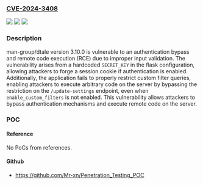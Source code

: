 ### [CVE-2024-3408](https://cve.mitre.org/cgi-bin/cvename.cgi?name=CVE-2024-3408)
![](https://img.shields.io/static/v1?label=Product&message=man-group%2Fdtale&color=blue)
![](https://img.shields.io/static/v1?label=Version&message=unspecified%3C%203.13.1%20&color=brighgreen)
![](https://img.shields.io/static/v1?label=Vulnerability&message=CWE-798%20Use%20of%20Hard-coded%20Credentials&color=brighgreen)

### Description

man-group/dtale version 3.10.0 is vulnerable to an authentication bypass and remote code execution (RCE) due to improper input validation. The vulnerability arises from a hardcoded `SECRET_KEY` in the flask configuration, allowing attackers to forge a session cookie if authentication is enabled. Additionally, the application fails to properly restrict custom filter queries, enabling attackers to execute arbitrary code on the server by bypassing the restriction on the `/update-settings` endpoint, even when `enable_custom_filters` is not enabled. This vulnerability allows attackers to bypass authentication mechanisms and execute remote code on the server.

### POC

#### Reference
No PoCs from references.

#### Github
- https://github.com/Mr-xn/Penetration_Testing_POC

